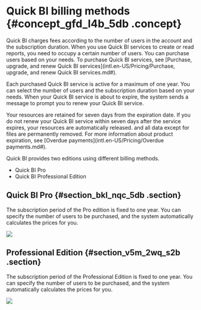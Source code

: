 # Quick BI billing methods {#concept_gfd_l4b_5db .concept}

Quick BI charges fees according to the number of users in the account and the subscription duration. When you use Quick BI services to create or read reports, you need to occupy a certain number of users. You can purchase users based on your needs. To purchase Quick BI services, see [Purchase, upgrade, and renew Quick BI services](intl.en-US/Pricing/Purchase, upgrade, and renew Quick BI services.md#).

Each purchased Quick BI service is active for a maximum of one year. You can select the number of users and the subscription duration based on your needs. When your Quick BI service is about to expire, the system sends a message to prompt you to renew your Quick BI service.

Your resources are retained for seven days from the expiration date. If you do not renew your Quick BI service within seven days after the service expires, your resources are automatically released. and all data except for files are permanently removed. For more information about product expiration, see [Overdue payments](intl.en-US/Pricing/Overdue payments.md#).

Quick BI provides two editions using different billing methods.

-   Quick BI Pro
-   Quick BI Professional Edition

## Quick BI Pro {#section_bkl_nqc_5db .section}

The subscription period of the Pro edition is fixed to one year. You can specify the number of users to be purchased, and the system automatically calculates the prices for you.

![](http://static-aliyun-doc.oss-cn-hangzhou.aliyuncs.com/assets/img/9072/15447857638970_en-US.png)

## Professional Edition {#section_v5m_2wq_s2b .section}

The subscription period of the Professional Edition is fixed to one year. You can specify the number of users to be purchased, and the system automatically calculates the prices for you.

![](http://static-aliyun-doc.oss-cn-hangzhou.aliyuncs.com/assets/img/9072/15447857638971_en-US.png)

